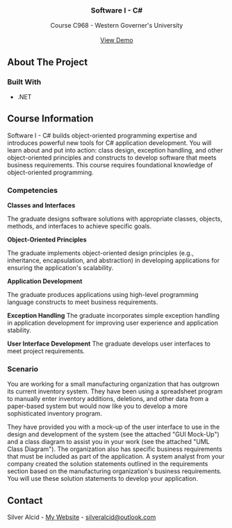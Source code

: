 <a id="readme-top"></a>

<h3 align="center">Software I - C#</h3>

  <p align="center">
    Course C968 - Western Governer's University
    <br />
    <br />
    <a href="https://github.com/github_username/repo_name">View Demo</a>
</div>


<!-- ABOUT THE PROJECT -->
## About The Project



### Built With

* .NET


## Course Information

Software I - C# builds object-oriented programming expertise and introduces powerful new tools for C# application development. You will learn about and put into action: class design, exception handling, and other object-oriented principles and constructs to develop software that meets business requirements. This course requires foundational knowledge of object-oriented programming.

### Competencies

**Classes and Interfaces**

The graduate designs software solutions with appropriate classes, objects, methods, and interfaces to achieve specific goals.

**Object-Oriented Principles**

The graduate implements object-oriented design principles (e.g., inheritance, encapsulation, and abstraction) in developing applications for ensuring the application's scalability.

**Application Development**

The graduate produces applications using high-level programming language constructs to meet business requirements.

**Exception Handling**
The graduate incorporates simple exception handling in application development for improving user experience and application stability.

**User Interface Development**
The graduate develops user interfaces to meet project requirements.

### Scenario

You are working for a small manufacturing organization that has outgrown its current inventory system. They have been using a spreadsheet program to manually enter inventory additions, deletions, and other data from a paper-based system but would now like you to develop a more sophisticated inventory program.

They have provided you with a mock-up of the user interface to use in the design and development of the system (see the attached "GUI Mock-Up") and a class diagram to assist you in your work (see the attached "UML Class Diagram"). The organization also has specific business requirements that must be included as part of the application. A system analyst from your company created the solution statements outlined in the requirements section based on the manufacturing organization's business requirements. You will use these solution statements to develop your application.



<!-- CONTACT -->
## Contact

Silver Alcid - [My Website](https://silveralcid.com) - silveralcid@outlook.com
